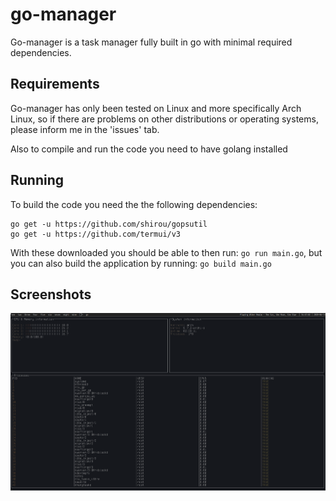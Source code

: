 # go-manager
Go-manager is a task manager fully built in go with minimal required dependencies. 

## Requirements
Go-manager has only been tested on Linux and more specifically Arch Linux, so if there are problems on other distributions or operating systems, please inform me in the 'issues' tab.

Also to compile and run the code you need to have golang installed

## Running
To build the code you need the the following dependencies:
```
go get -u https://github.com/shirou/gopsutil
go get -u https://github.com/termui/v3
```
With these downloaded you should be able to then run: `go run main.go`, but you can also build the application by running: `go build main.go`

## Screenshots
![go-manager-screenshot](./go-manager-screenshot.png)
